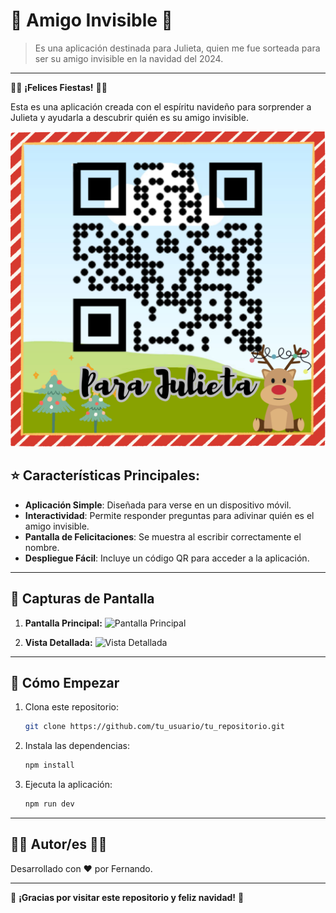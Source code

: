 # 🎄 Amigo Invisible 🎄

> Es una aplicación destinada para Julieta, quien me fue sorteada para ser su amigo invisible en la navidad del 2024.

---

🎅✨ **¡Felices Fiestas!** 🎅✨

Esta es una aplicación creada con el espíritu navideño para sorprender a Julieta y ayudarla a descubrir quién es su amigo invisible.

![Decoración navideña](https://github.com/Dingras/AmigoInvisible/blob/main/public/Para%20Julieta.png?raw=true)

## ⭐ Características Principales:

- **Aplicación Simple**: Diseñada para verse en un dispositivo móvil.
- **Interactividad**: Permite responder preguntas para adivinar quién es el amigo invisible.
- **Pantalla de Felicitaciones**: Se muestra al escribir correctamente el nombre.
- **Despliegue Fácil**: Incluye un código QR para acceder a la aplicación.

---

## 🎄 Capturas de Pantalla

1. **Pantalla Principal:**
   ![Pantalla Principal](https://via.placeholder.com/600x400?text=Captura+1)

2. **Vista Detallada:**
   ![Vista Detallada](https://via.placeholder.com/600x400?text=Captura+2)

---

## 🎉 Cómo Empezar

1. Clona este repositorio:
   ```bash
   git clone https://github.com/tu_usuario/tu_repositorio.git
   ```

2. Instala las dependencias:
   ```bash
   npm install
   ```

3. Ejecuta la aplicación:
   ```bash
   npm run dev
   ```

---

## 🎅✨ Autor/es 🎅✨

Desarrollado con ❤️ por Fernando.

---

🎄 **¡Gracias por visitar este repositorio y feliz navidad!** 🎄


